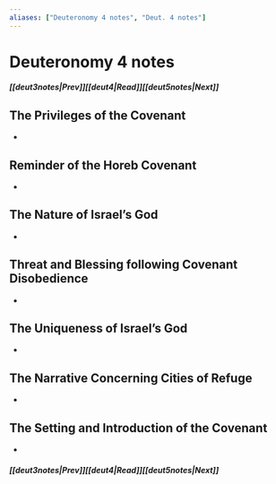 ```yaml
---
aliases: ["Deuteronomy 4 notes", "Deut. 4 notes"]
---
```

# Deuteronomy 4 notes
##### <span class=arrow-left></span>[[deut3notes|Prev]]<span class=navigation-separator></span>[[deut4|Read]]<span class=navigation-separator></span>[[deut5notes|Next]]<span class=arrow-right></span>
## The Privileges of the Covenant
- 
## Reminder of the Horeb Covenant
- 
## The Nature of Israel’s God
- 
## Threat and Blessing following Covenant Disobedience
- 
## The Uniqueness of Israel’s God
- 
## The Narrative Concerning Cities of Refuge
- 
## The Setting and Introduction of the Covenant
- 
##### <span class=arrow-left></span>[[deut3notes|Prev]]<span class=navigation-separator></span>[[deut4|Read]]<span class=navigation-separator></span>[[deut5notes|Next]]<span class=arrow-right></span>